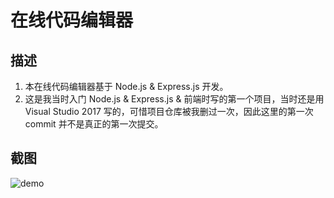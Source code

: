 # 在线代码编辑器

## 描述
1. 本在线代码编辑器基于 Node.js & Express.js 开发。
2. 这是我当时入门 Node.js & Express.js & 前端时写的第一个项目，当时还是用 Visual Studio 2017 写的，可惜项目仓库被我删过一次，因此这里的第一次 commit 并不是真正的第一次提交。

## 截图
![demo](https://user-images.githubusercontent.com/39998050/79564599-8d9b8d00-80e1-11ea-8242-83591b4c66c4.png)